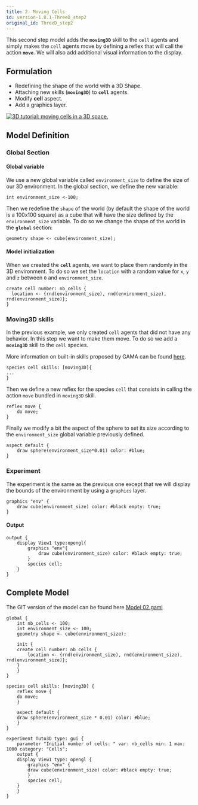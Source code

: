 ```yaml
---
title: 2. Moving Cells
id: version-1.8.1-ThreeD_step2
original_id: ThreeD_step2
---
```




This second step model adds the **`moving3D`** skill to the `cell` agents and simply makes the `cell` agents move by defining a reflex that will call the action **`move`**. We will also add additional visual information to the display.


## Formulation

* Redefining the shape of the world with a 3D Shape.
* Attaching new skills (**`moving3D`**) to **`cell`** agents.
* Modify **cell** aspect.
* Add a graphics layer.


[![3D tutorial: moving cells in a 3D space.](../resources/images/tutorials/3D_model1.png)](http://www.youtube.com/watch?feature=player_embedded&v=_QqUbC0MWRU)


## Model Definition

### Global Section

#### Global variable
We use a new global variable called `environment_size` to define the size of our 3D environment.
In the global section, we define the new variable:
```
int environment_size <-100;
```

Then we redefine the `shape` of the world (by default the shape of the world is a 100x100 square) as a cube that will have the size defined by the `environment_size` variable. To do so we change the shape of the world in the **`global`** section:

```
geometry shape <- cube(environment_size);	
```

#### Model initialization

When we created the **`cell`** agents, we want to place them randomly in the 3D environment. To do so we set the `location` with a random value for `x`, `y` and `z` between `0` and `environment_size`.

```
create cell number: nb_cells { 
  location <- {rnd(environment_size), rnd(environment_size), rnd(environment_size)};       
}
```

### Moving3D skills
In the previous example, we only created `cell` agents that did not have any behavior. In this step we want to make them move. To do so we add a **`moving3D`** skill to the `cell` species.

More information on built-in skills proposed by GAMA can be found [here](BuiltInSkills).

```
species cell skills: [moving3D]{
...  	
}
```

Then we define a new reflex for the species `cell` that consists in calling the action `move` bundled in `moving3D` skill.
```
reflex move {
    do move;
}	                    
```

Finally we modify a bit the aspect of the sphere to set its size according to the `environment_size` global variable previously defined.
```
aspect default {
    draw sphere(environment_size*0.01) color: #blue;   
}
```


### Experiment
The experiment is the same as the previous one except that we will display the bounds of the environment by using a `graphics` layer.

```
graphics "env" {
    draw cube(environment_size) color: #black empty: true;	
}
```

#### Output
```
output {
    display View1 type:opengl{
        graphics "env"{
            draw cube(environment_size) color: #black empty: true;	
        }
        species cell;  
    }
}
```



## Complete Model

The GIT version of the model can be found here [Model 02.gaml](https://github.com/gama-platform/gama/blob/master/msi.gama.models/models/Tutorials/3D/models/Model%2002.gaml)

```
global {
    int nb_cells <- 100;
    int environment_size <- 100;
    geometry shape <- cube(environment_size);

    init {
	create cell number: nb_cells {
	    location <- {rnd(environment_size), rnd(environment_size), rnd(environment_size)};
	}
    }
}

species cell skills: [moving3D] {
    reflex move {
	do move;
    }

    aspect default {
	draw sphere(environment_size * 0.01) color: #blue;
    }
}

experiment Tuto3D type: gui {
    parameter "Initial number of cells: " var: nb_cells min: 1 max: 1000 category: "Cells";
    output {
	display View1 type: opengl {
	    graphics "env" {
		draw cube(environment_size) color: #black empty: true;
	    }
	    species cell;
	}
    }
}
```

